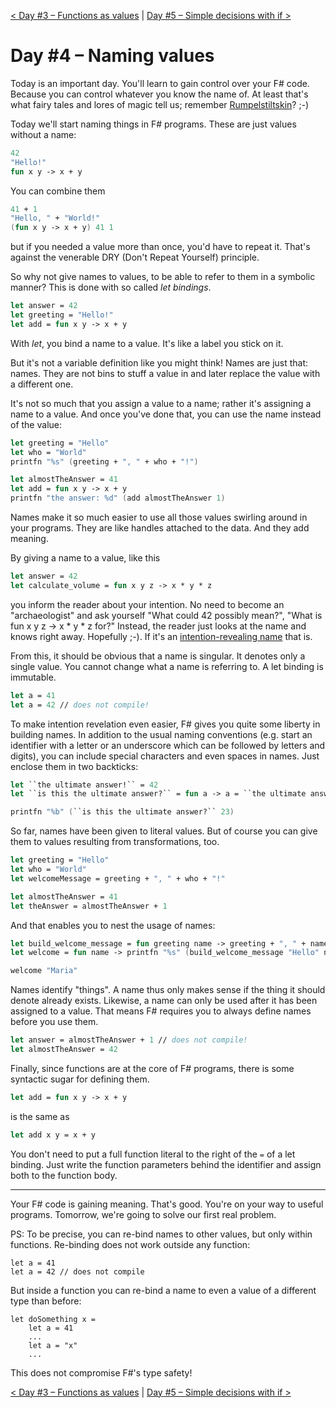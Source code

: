 [&lt; Day #3 – Functions as values](../day03) | [Day #5 – Simple decisions with if &gt;](../day05)

# Day #4 – Naming values
Today is an important day. You'll learn to gain control over your F# code. Because you can control whatever you know the name of. At least that's what fairy tales and lores of magic tell us; remember [Rumpelstiltskin](http://www.eastoftheweb.com/short-stories/UBooks/Rum.shtml)? ;-)

Today we'll start naming things in F# programs. These are just values without a name:

```fsharp
42
"Hello!"
fun x y -> x + y
```

You can combine them

```fsharp
41 + 1
"Hello, " + "World!"
(fun x y -> x + y) 41 1
```

but if you needed a value more than once, you'd have to repeat it. That's against the venerable DRY (Don't Repeat Yourself) principle.

So why not give names to values, to be able to refer to them in a symbolic manner? This is done with so called _let bindings_.

```fsharp
let answer = 42
let greeting = "Hello!"
let add = fun x y -> x + y
```

With _let_, you bind a name to a value. It's like a label you stick on it.

But it's not a variable definition like you might think! Names are just that: names. They are not bins to stuff a value in and later replace the value with a different one.

It's not so much that you assign a value to a name; rather it's assigning a name to a value. And once you've done that, you can use the name instead of the value:

```fsharp
let greeting = "Hello"
let who = "World"
printfn "%s" (greeting + ", " + who + "!")

let almostTheAnswer = 41
let add = fun x y -> x + y
printfn "the answer: %d" (add almostTheAnswer 1)
```

Names make it so much easier to use all those values swirling around in your programs. They are like handles attached to the data. And they add meaning.

By giving a name to a value, like this

```fsharp
let answer = 42
let calculate_volume = fun x y z -> x * y * z
```

you inform the reader about your intention. No need to become an "archaeologist" and ask yourself "What could 42 possibly mean?", "What is fun x y z -> x * y * z for?" Instead, the reader just looks at the name and knows right away. Hopefully ;-). If it's an [intention-revealing name](http://c2.com/cgi/wiki?IntentionRevealingNames) that is.

From this, it should be obvious that a name is singular. It denotes only a single value. You cannot change what a name is referring to. A let binding is immutable.

```fsharp
let a = 41
let a = 42 // does not compile!
```

To make intention revelation even easier, F# gives you quite some liberty in building names. In addition to the usual naming conventions (e.g. start an identifier with a letter or an underscore which can be followed by letters and digits), you can include special characters and even spaces in names. Just enclose them in two backticks:

```fsharp
let ``the ultimate answer!`` = 42
let ``is this the ultimate answer?`` = fun a -> a = ``the ultimate answer!``

printfn "%b" (``is this the ultimate answer?`` 23)
```

So far, names have been given to literal values. But of course you can give them to values resulting from transformations, too.

```fsharp
let greeting = "Hello"
let who = "World"
let welcomeMessage = greeting + ", " + who + "!"

let almostTheAnswer = 41
let theAnswer = almostTheAnswer + 1
```

And that enables you to nest the usage of names:

```fsharp
let build_welcome_message = fun greeting name -> greeting + ", " + name + "!"
let welcome = fun name -> printfn "%s" (build_welcome_message "Hello" name)

welcome "Maria"
```

Names identify "things". A name thus only makes sense if the thing it should denote already exists. Likewise, a name can only be used after it has been assigned to a value. That means F# requires you to always define names before you use them.

```fsharp
let answer = almostTheAnswer + 1 // does not compile!
let almostTheAnswer = 42
```

Finally, since functions are at the core of F# programs, there is some syntactic sugar for defining them.

```fsharp
let add = fun x y -> x + y
```

is the same as

```fsharp
let add x y = x + y
```

You don't need to put a full function literal to the right of the `=` of a let binding. Just write the function parameters behind the identifier and assign both to the function body.

***

Your F# code is gaining meaning. That's good. You're on your way to useful programs. Tomorrow, we're going to solve our first real problem.

PS: To be precise, you can re-bind names to other values, but only within functions. Re-binding does not work outside any function:

```
let a = 41
let a = 42 // does not compile
```

But inside a function you can re-bind a name to even a value of a different type than before:

```
let doSomething x =
    let a = 41
    ...
    let a = "x"
    ...
```

This does not compromise F#'s type safety!

[&lt; Day #3 – Functions as values](../day03) | [Day #5 – Simple decisions with if &gt;](../day05)
